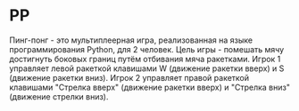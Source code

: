 # PP
Пинг-понг - это мультиплеерная игра, реализованная на языке программирования Python, для 2 человек. 
Цель игры - помешать мячу достигнуть боковых границ путём отбивания мяча ракетками.
Игрок 1 управляет левой ракеткой клавишами W (движение ракетки вверх) и S (движение ракетки вниз).
Игрок 2 управляет правой ракеткой клавишами "Стрелка вверх" (движение ракетки вверх) и "Стрелка вниз" (движение стрелки вниз).
